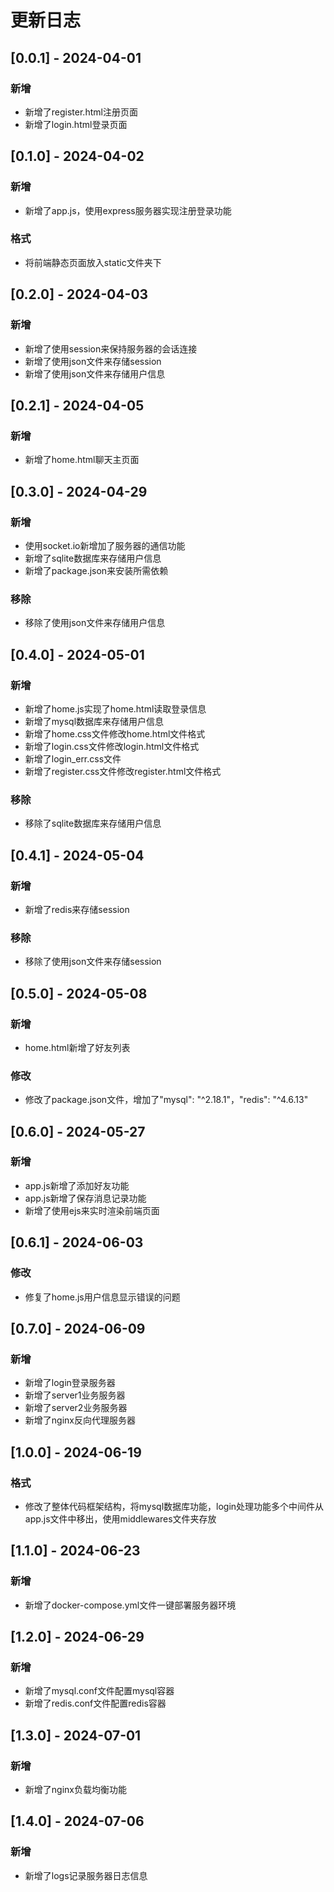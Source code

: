 # 更新日志

## [0.0.1] - 2024-04-01

### 新增

* 新增了register.html注册页面
* 新增了login.html登录页面

## [0.1.0] - 2024-04-02

### 新增

* 新增了app.js，使用express服务器实现注册登录功能

### 格式
* 将前端静态页面放入static文件夹下

## [0.2.0] - 2024-04-03

### 新增

* 新增了使用session来保持服务器的会话连接
* 新增了使用json文件来存储session
* 新增了使用json文件来存储用户信息

## [0.2.1] - 2024-04-05

### 新增

* 新增了home.html聊天主页面
  
## [0.3.0] - 2024-04-29

### 新增

* 使用socket.io新增加了服务器的通信功能
* 新增了sqlite数据库来存储用户信息
* 新增了package.json来安装所需依赖

### 移除
* 移除了使用json文件来存储用户信息

## [0.4.0] - 2024-05-01

### 新增

* 新增了home.js实现了home.html读取登录信息
* 新增了mysql数据库来存储用户信息
* 新增了home.css文件修改home.html文件格式
* 新增了login.css文件修改login.html文件格式
* 新增了login_err.css文件
* 新增了register.css文件修改register.html文件格式
  
### 移除
* 移除了sqlite数据库来存储用户信息

## [0.4.1] - 2024-05-04

### 新增

* 新增了redis来存储session
  
### 移除
* 移除了使用json文件来存储session
  
## [0.5.0] - 2024-05-08

### 新增

* home.html新增了好友列表

### 修改
* 修改了package.json文件，增加了"mysql": "^2.18.1"，"redis": "^4.6.13"

## [0.6.0] - 2024-05-27

### 新增
* app.js新增了添加好友功能
* app.js新增了保存消息记录功能
* 新增了使用ejs来实时渲染前端页面

## [0.6.1] - 2024-06-03

### 修改
* 修复了home.js用户信息显示错误的问题

## [0.7.0] - 2024-06-09

### 新增
* 新增了login登录服务器
* 新增了server1业务服务器
* 新增了server2业务服务器
* 新增了nginx反向代理服务器

## [1.0.0] - 2024-06-19

### 格式
* 修改了整体代码框架结构，将mysql数据库功能，login处理功能多个中间件从app.js文件中移出，使用middlewares文件夹存放

## [1.1.0] - 2024-06-23

### 新增
* 新增了docker-compose.yml文件一键部署服务器环境

## [1.2.0] - 2024-06-29

### 新增
* 新增了mysql.conf文件配置mysql容器
* 新增了redis.conf文件配置redis容器

## [1.3.0] - 2024-07-01

### 新增
* 新增了nginx负载均衡功能
  
## [1.4.0] - 2024-07-06

### 新增
* 新增了logs记录服务器日志信息
